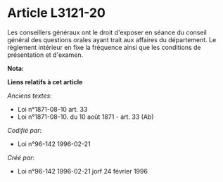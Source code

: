 # Article L3121-20

Les conseillers généraux ont le droit d'exposer en séance du conseil général des questions orales ayant trait aux affaires du
département. Le règlement intérieur en fixe la fréquence ainsi que les conditions de présentation et d'examen.

**Nota:**



**Liens relatifs à cet article**

_Anciens textes_:

  - Loi n°1871-08-10 art. 33
  - Loi n°1871-08-10. du 10 août 1871 - art. 33 (Ab)

_Codifié par_:

  - Loi n°96-142 1996-02-21

_Créé par_:

  - Loi n°96-142 1996-02-21 jorf 24 février 1996
